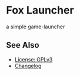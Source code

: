 # Fox Launcher

a simple game-launcher

## See Also

 - [License: GPLv3](LICENSE.md)
 - [Changelog](doc/changelog.md)

